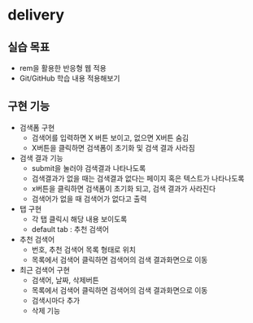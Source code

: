 # delivery

## 실습 목표

- rem을 활용한 반응형 웹 적용
- Git/GitHub 학습 내용 적용해보기

## 구현 기능

- 검색폼 구현
  - 검색어를 입력하면 X 버튼 보이고, 없으면 X버튼 숨김
  - X버튼을 클릭하면 검색폼이 초기화 및 검색 결과 사라짐
- 검색 결과 기능
  - submit을 눌러야 검색결과 나타나도록
  - 검색결과가 없을 때는 검색결과 없다는 페이지 혹은 텍스트가 나타나도록
  - x버튼을 클릭하면 검색폼이 초기화 되고, 검색 결과가 사라진다
  - 검색어가 없을 때 검색어가 없다고 출력
- 탭 구현
  - 각 탭 클릭시 해당 내용 보이도록
  - default tab : 추천 검색어
- 추천 검색어
  - 번호, 추천 검색어 목록 형태로 위치
  - 목록에서 검색어 클릭하면 검색어의 검색 결과화면으로 이동
- 최근 검색어 구현
  - 검색어, 날짜, 삭제버튼
  - 목록에서 검색어 클릭하면 검색어의 검색 결과화면으로 이동
  - 검색시마다 추가
  - 삭제 기능
